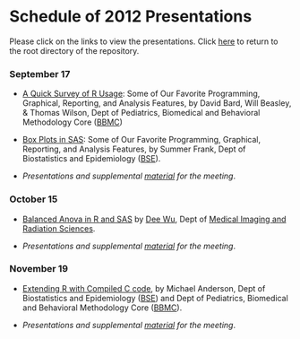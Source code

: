 Schedule of 2012 Presentations
============

Please click on the links to view the presentations. Click [here](./../README.md) to return to the root directory of the repository.

### September 17
 * [A Quick Survey of R Usage](./09_September/RUsage-AQuickSurvey.pptx): Some of Our Favorite Programming, Graphical, Reporting, and Analysis Features, by David Bard, Will Beasley, & Thomas Wilson, Dept of Pediatrics, Biomedical and Behavioral Methodology Core ([BBMC](http://ouhsc.edu/BBMC/))

 * [Box Plots in SAS](./09_September/SASRUsersGroupProcBoxplot.sas): Some of Our Favorite Programming, Graphical, Reporting, and Analysis Features, by Summer Frank, Dept of Biostatistics and Epidemiology ([BSE](http://coph.ouhsc.edu/departments/bse/)).

 * *Presentations and supplemental [material](./09_September/) for the meeting*.
 
### October 15
 * [Balanced Anova in R and SAS](./10_October/HowtoR_ProcAnovaNormality_BoxwhiskersPlots_p3_2_2.docx) by [Dee Wu](http://moon.ouhsc.edu/dwu/), Dept of [Medical Imaging and Radiation Sciences](http://www.ah.ouhsc.edu/mirs/).

 * *Presentations and supplemental [material](./10_October/) for the meeting*.
 
### November 19
 * [Extending R with Compiled C code](./11_November/RToCHandout.pdf), by Michael Anderson, Dept of Biostatistics and Epidemiology ([BSE](http://coph.ouhsc.edu/departments/bse/)) and Dept of Pediatrics, Biomedical and Behavioral Methodology Core ([BBMC](http://ouhsc.edu/BBMC/)).
 
 * *Presentations and supplemental [material](./11_November/) for the meeting*.
 